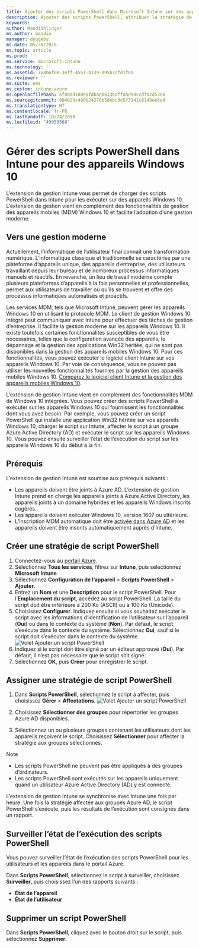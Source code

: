 ```yaml
---
title: Ajouter des scripts PowerShell dans Microsoft Intune sur des appareils Windows 10 - Azure | Microsoft Docs
description: Ajouter des scripts PowerShell, attribuer la stratégie de script à des groupes Azure Active Directory, utiliser des rapports pour surveiller les scripts, et consulter les étapes permettant de supprimer les scripts que vous ajoutez sur des appareils Windows 10 dans Microsoft Intune.
keywords: ''
author: MandiOhlinger
ms.author: mandia
manager: dougeby
ms.date: 05/30/2018
ms.topic: article
ms.prod: ''
ms.service: microsoft-intune
ms.technology: ''
ms.assetid: 768b6f08-3eff-4551-b139-095b3cfd1f89
ms.reviewer: ''
ms.suite: ems
ms.custom: intune-azure
ms.openlocfilehash: af80dd180e8fdbaeb633bdffaad90ccdf02d5380
ms.sourcegitcommit: 604b29c480b24270b5debc3e5f3141c8149ee6ed
ms.translationtype: HT
ms.contentlocale: fr-FR
ms.lasthandoff: 10/24/2018
ms.locfileid: "49959568"
---
```

# <a name="manage-powershell-scripts-in-intune-for-windows-10-devices"></a>Gérer des scripts PowerShell dans Intune pour des appareils Windows 10
L’extension de gestion Intune vous permet de charger des scripts PowerShell dans Intune pour les exécuter sur des appareils Windows 10. L’extension de gestion vient en complément des fonctionnalités de gestion des appareils mobiles (MDM) Windows 10 et facilite l’adoption d’une gestion moderne.

## <a name="moving-to-modern-management"></a>Vers une gestion moderne
Actuellement, l’informatique de l’utilisateur final connaît une transformation numérique. L’informatique classique et traditionnelle se caractérise par une plateforme d’appareils unique, des appareils d’entreprise, des utilisateurs travaillant depuis leur bureau et de nombreux processus informatiques manuels et réactifs. En revanche, un lieu de travail moderne compte plusieurs plateformes d’appareils à la fois personnelles et professionnelles, permet aux utilisateurs de travailler où qu’ils se trouvent et offre des processus informatiques automatisés et proactifs. 

Les services MDM, tels que Microsoft Intune, peuvent gérer les appareils Windows 10 en utilisant le protocole MDM. Le client de gestion Windows 10 intégré peut communiquer avec Intune pour effectuer des tâches de gestion d’entreprise. Il facilite la gestion moderne sur les appareils Windows 10. Il existe toutefois certaines fonctionnalités susceptibles de vous être nécessaires, telles que la configuration avancée des appareils, le dépannage et la gestion des applications Win32 héritée, qui ne sont pas disponibles dans la gestion des appareils mobiles Windows 10. Pour ces fonctionnalités, vous pouvez exécuter le logiciel client Intune sur vos appareils Windows 10. Par voie de conséquence, vous ne pouvez pas utiliser les nouvelles fonctionnalités fournies par la gestion des appareils mobiles Windows 10. [Comparez le logiciel client Intune et la gestion des appareils mobiles Windows 10](https://docs.microsoft.com/intune-classic/deploy-use/pc-management-comparison).

L’extension de gestion Intune vient en complément des fonctionnalités MDM de Windows 10 intégrées. Vous pouvez créer des scripts PowerShell à exécuter sur les appareils Windows 10 qui fournissent les fonctionnalités dont vous avez besoin. Par exemple, vous pouvez créer un script PowerShell qui installe une application Win32 héritée sur vos appareils Windows 10, charger le script sur Intune, affecter le script à un groupe Azure Active Directory (AD) et exécuter le script sur les appareils Windows 10. Vous pouvez ensuite surveiller l’état de l’exécution du script sur les appareils Windows 10 du début à la fin.

## <a name="prerequisites"></a>Prérequis
L’extension de gestion Intune est soumise aux prérequis suivants :
- Les appareils doivent être joints à Azure AD. L’extension de gestion Intune prend en charge les appareils joints à Azure Active Directory, les appareils joints à un domaine hybrides et les appareils Windows inscrits cogérés.
- Les appareils doivent exécuter Windows 10, version 1607 ou ultérieure.
- L’inscription MDM automatique doit être [activée dans Azure AD](https://docs.microsoft.com/intune/windows-enroll#enable-windows-10-automatic-enrollment) et les appareils doivent être inscrits automatiquement auprès d’Intune.

## <a name="create-a-powershell-script-policy"></a>Créer une stratégie de script PowerShell 
1. Connectez-vous au [portail Azure](https://portal.azure.com).
2. Sélectionnez **Tous les services**, filtrez sur **Intune**, puis sélectionnez **Microsoft Intune**.
3. Sélectionnez **Configuration de l’appareil** > **Scripts PowerShell** > **Ajouter**.
4. Entrez un **Nom** et une **Description** pour le script PowerShell. Pour l’**Emplacement du script**, accédez au script PowerShell. La taille du script doit être inférieure à 200 Ko (ASCII) ou à 100 Ko (Unicode).
5. Choisissez **Configurer**. Indiquez ensuite si vous souhaitez exécuter le script avec les informations d’identification de l’utilisateur sur l’appareil (**Oui**) ou dans le contexte du système (**Non**). Par défaut, le script s’exécute dans le contexte du système. Sélectionnez **Oui**, sauf si le script doit s’exécuter dans le contexte du système. 
  ![Volet Ajouter un script PowerShell](./media/mgmt-extension-add-script.png)
6. Indiquez si le script doit être signé par un éditeur approuvé (**Oui**). Par défaut, il n’est pas nécessaire que le script soit signé. 
7. Sélectionnez **OK**, puis **Créer** pour enregistrer le script.

## <a name="assign-a-powershell-script-policy"></a>Assigner une stratégie de script PowerShell
1. Dans **Scripts PowerShell**, sélectionnez le script à affecter, puis choisissez **Gérer** > **Affectations**.
  ![Volet Ajouter un script PowerShell](./media/mgmt-extension-assignments.png)
 
2. Choisissez **Sélectionner des groupes** pour répertorier les groupes Azure AD disponibles. 
3. Sélectionnez un ou plusieurs groupes contenant les utilisateurs dont les appareils reçoivent le script. Choisissez **Sélectionner** pour affecter la stratégie aux groupes sélectionnés.

> [!NOTE]
> - Les scripts PowerShell ne peuvent pas être appliqués à des groupes d’ordinateurs.
> - Les scripts PowerShell sont exécutés sur les appareils uniquement quand un utilisateur Azure Active Directory (AD) y est connecté.

L’extension de gestion Intune se synchronise avec Intune une fois par heure. Une fois la stratégie affectée aux groupes Azure AD, le script PowerShell s’exécute, puis les résultats de l’exécution sont consignés dans un rapport. 
 
## <a name="monitor-run-status-for-powershell-scripts"></a>Surveiller l’état de l’exécution des scripts PowerShell
Vous pouvez surveiller l’état de l’exécution des scripts PowerShell pour les utilisateurs et les appareils dans le portail Azure.

Dans **Scripts PowerShell**, sélectionnez le script à surveiller, choisissez **Surveiller**, puis choisissez l’un des rapports suivants :
   - **État de l’appareil**
   - **État de l’utilisateur**

## <a name="delete-a-powershell-script"></a>Supprimer un script PowerShell
Dans **Scripts PowerShell**, cliquez avec le bouton droit sur le script, puis sélectionnez **Supprimer**.
